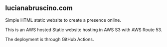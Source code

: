 ## lucianabruscino.com

Simple HTML static website to create a presence online.

This is an AWS hosted Static website hosting in AWS S3 with AWS Route 53.

The deployment is through GitHub Actions.